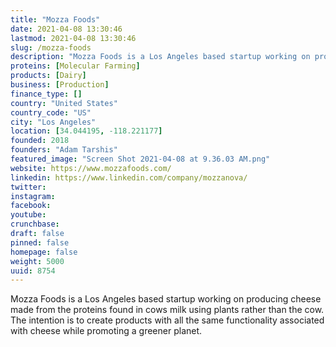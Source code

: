 ```yaml
---
title: "Mozza Foods"
date: 2021-04-08 13:30:46
lastmod: 2021-04-08 13:30:46
slug: /mozza-foods
description: "Mozza Foods is a Los Angeles based startup working on producing cheese made from the proteins found in cows milk using plants rather than the cow. The intention is to create products with all the same functionality associated with cheese while promoting a greener planet."
proteins: [Molecular Farming]
products: [Dairy]
business: [Production]
finance_type: []
country: "United States"
country_code: "US"
city: "Los Angeles"
location: [34.044195, -118.221177]
founded: 2018
founders: "Adam Tarshis"
featured_image: "Screen Shot 2021-04-08 at 9.36.03 AM.png"
website: https://www.mozzafoods.com/
linkedin: https://www.linkedin.com/company/mozzanova/
twitter: 
instagram: 
facebook: 
youtube: 
crunchbase: 
draft: false
pinned: false
homepage: false
weight: 5000
uuid: 8754
---
```

Mozza Foods is a Los Angeles based startup working on producing cheese made from the proteins found in cows milk using plants rather than the cow. The intention is to create products with all the same functionality associated with cheese while promoting a greener planet.

